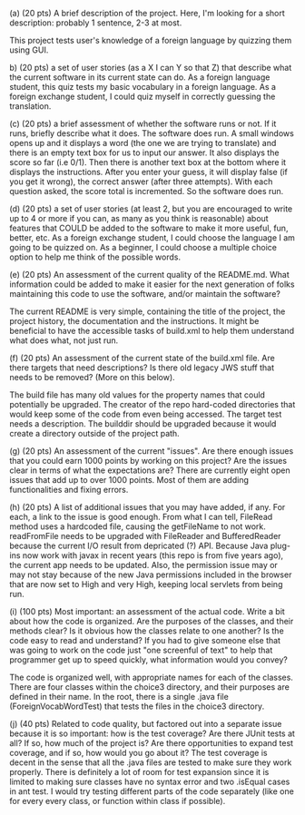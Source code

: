 (a) (20 pts) A brief description of the project. Here, I'm looking for a short description: probably 1 sentence, 2-3 at most.

  This project tests user's knowledge of a foreign language by quizzing them using GUI.

b) (20 pts) a set of user stories (as a X I can Y so that Z) that describe what the current software in its current state can do.
  As a foreign language student, this quiz tests my basic vocabulary in a foreign language.
  As a foreign exchange student, I could quiz myself in correctly guessing the translation.

(c) (20 pts) a brief assessment of whether the software runs or not. If it runs, briefly describe what it does.
  The software does run. A small windows opens up and it displays a word (the one we are trying to translate) and there is an empty text box for us to input our answer. It also displays the score so far (i.e 0/1). Then there is another text box at the bottom where it displays the instructions. After you enter your guess, it will display false (if you get it wrong), the correct answer (after three attempts). With each question asked, the score total is incremented. So the software does run.

(d) (20 pts) a set of user stories (at least 2, but you are encouraged to write up to 4 or more if you can, as many as you think is reasonable) about features that COULD be added to the software to make it more useful, fun, better, etc.
  As a foreign exchange student, I could choose the language I am going to be quizzed on.
  As a beginner, I could choose a multiple choice option to help me think of the possible words.

(e) (20 pts) An assessment of the current quality of the README.md. What information could be added to make it easier for the next generation of folks maintaining this code to use the software, and/or maintain the software?

  The current README is very simple, containing the title of the project, the project history, the documentation and the instructions. It might be beneficial to have the accessible tasks of build.xml to help them understand what does what, not just run.

(f) (20 pts) An assessment of the current state of the build.xml file. Are there targets that need descriptions? Is there old legacy JWS stuff that needs to be removed? (More on this below).

  The build file has many old values for the property names that could potentially be upgraded. The creator of the repo hard-coded directories that would keep some of the code from even being accessed. The target test needs a description. The builddir should be upgraded because it would create a directory outside of the project path.


(g) (20 pts) An assessment of the current "issues". Are there enough issues that you could earn 1000 points by working on this project? Are the issues clear in terms of what the expectations are?
  There are currently eight open issues that add up to over 1000 points. Most of them are adding functionalities and fixing errors.

(h) (20 pts) A list of additional issues that you may have added, if any. For each, a link to the issue is good enough.
  From what I can tell, FileRead method uses a hardcoded file, causing the getFileName to not work. readFromFile needs to be upgraded with FileReader and BufferedReader because the current I/O result from depricated (?) API.
  Because Java plug-ins now work with javax in recent years (this repo is from five years ago), the current app needs to be updated. Also, the permission issue may or may not stay because of the new Java permissions included in the browser that are now set to High and very High, keeping local servlets from being run.

(i) (100 pts) Most important: an assessment of the actual code. Write a bit about how the code is organized. Are the purposes of the classes, and their methods clear? Is it obvious how the classes relate to one another? Is the code easy to read and understand? If you had to give someone else that was going to work on the code just "one screenful of text" to help that programmer get up to speed quickly, what information would you convey?

  The code is organized well, with appropriate names for each of the classes. There are four classes within the choice3 directory, and their purposes are defined in their name. In the root, there is a single .java file (ForeignVocabWordTest) that tests the files in the choice3 directory.

(j) (40 pts) Related to code quality, but factored out into a separate issue because it is so important: how is the test coverage? Are there JUnit tests at all? If so, how much of the project is? Are there opportunities to expand test coverage, and if so, how would you go about it?
  The test coverage is decent in the sense that all the .java files are tested to make sure they work properly. There is definitely a lot of room for test expansion since it is limited to making sure classes have no syntax error and two .isEqual cases in ant test.
  I would try testing different parts of the code separately (like one for every every class, or function within class if possible).
